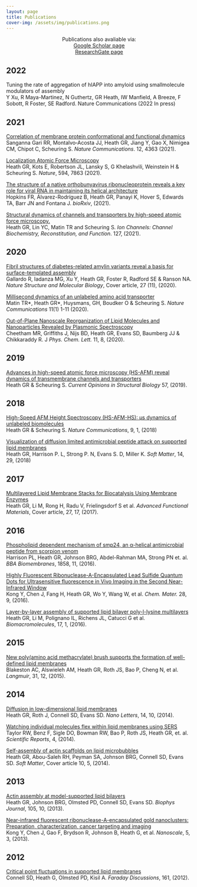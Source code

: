 ```yaml
---
layout: page
title: Publications
cover-img: /assets/img/publications.png
---
```

<p align="center"> 
Publications also avaliable via:  <br /> 
<a href="https://scholar.google.ca/citations?user=Ra09PtQAAAAJ&hl=en">Google Scholar page</a> <br /> <a href="https://www.researchgate.net/profile/George-Heath-3">ResearchGate page</a> 
</p>


## 2022
Tuning the rate of aggregation of hIAPP into amyloid using smallmolecule modulators of assembly <br /> 
Y Xu, R Maya-Martinez, N Guthertz, GR Heath, IW Manfield, A Breeze, F Sobott, R Foster, SE Radford.
Nature Communications (2022 In press)

## 2021
[Correlation of membrane protein conformational and functional dynamics](https://www.nature.com/articles/s41467-021-24660-1)  <br /> 
Sanganna Gari RR, Montalvo‐Acosta JJ, Heath GR, Jiang Y, Gao X, Nimigea CM, Chipot C, Scheuring S. *Nature Communications*. 12, 4363 (2021).

[Localization Atomic Force Microscopy](https://www.nature.com/articles/s41586-021-03551-x) <br /> 
Heath GR, Kots E, Robertson JL, Lansky S, G Khelashvili, Weinstein H & Scheuring S.
*Nature*, 594, 7863 (2021).

[The structure of a native orthobunyavirus ribonucleoprotein reveals a key role for viral RNA in maintaining its helical architecture](https://www.biorxiv.org/content/10.1101/2021.10.27.466080v1.full)<br /> 
Hopkins FR, Álvarez-Rodríguez B, Heath GR, Panayi K, Hover S, Edwards TA, Barr JN and Fontana J. *bioRxiv*, (2021).

[Structural dynamics of channels and transporters by high-speed atomic force microscopy.](https://www.sciencedirect.com/science/article/abs/pii/S0076687921001245?via%3Dihub) <br /> 
Heath GR, Lin YC, Matin TR and Scheuring S. *Ion Channels: Channel Biochemistry, Reconstitution, and Function*. 127, (2021).

## 2020
[Fibril structures of diabetes-related amylin variants reveal a basis for surface-templated assembly](https://www.nature.com/articles/s41594-020-0496-3)
<br />  Gallardo R, Iadanza MG, Xu Y, Heath GR, Foster R, Radford SE & Ranson NA. *Nature Structure and Molecular Biology*, Cover article, 27 (11), (2020).

[Millisecond dynamics of an unlabeled amino acid transporter](https://www.nature.com/articles/s41467-020-18811-z) <br /> 
Matin TR*, Heath GR*, Huysmans, GH, Boudker O & Scheuring S. *Nature Communications* 11(1) 1-11 (2020).

[Out-of-Plane Nanoscale Reorganization of Lipid Molecules and Nanoparticles Revealed by Plasmonic Spectroscopy](https://pubs.acs.org/doi/abs/10.1021/acs.jpclett.0c00182) <br /> 
Cheetham MR, Griffiths J, Nijs BD, Heath GR, Evans SD, Baumberg JJ & Chikkaraddy R. J *Phys. Chem. Lett.* 11, 8, (2020).

## 2019
[Advances in high-speed atomic force microscopy (HS-AFM) reveal dynamics of transmembrane channels and transporters](https://www.ncbi.nlm.nih.gov/pmc/articles/PMC7216758/)<br /> 
Heath GR & Scheuring S. *Current Opinions in Structural Biology* 57, (2019).

## 2018
[High-Speed AFM Height Spectroscopy (HS-AFM-HS): μs dynamics of unlabeled biomolecules](https://www.nature.com/articles/s41467-018-07512-3) <br />
Heath GR & Scheuring S. *Nature Communications*, 9, 1, (2018)

[Visualization of diffusion limited antimicrobial peptide attack on supported lipid membranes](https://pubs.rsc.org/en/content/articlelanding/2018/sm/c8sm00707a)<br />
Heath GR, Harrison P. L, Strong P. N, Evans S. D, Miller K. *Soft Matter*, 14, 29, (2018)

## 2017
[Multilayered Lipid Membrane Stacks for Biocatalysis Using Membrane Enzymes](https://onlinelibrary.wiley.com/doi/full/10.1002/adfm.201606265)<br />
Heath GR, Li M, Rong H, Radu V, Frielingsdorf S et al. *Advanced Functional Materials*, Cover article, 27, 17, (2017).

## 2016
[Phospholipid dependent mechanism of smp24, an α-helical antimicrobial peptide from scorpion venom](https://www.sciencedirect.com/science/article/pii/S0005273616302711)<br />
Harrison PL, Heath GR, Johnson BRG, Abdel-Rahman MA, Strong PN et. al. *BBA Biomembranes*, 1858, 11, (2016).

[Highly Fluorescent Ribonuclease-A-Encapsulated Lead Sulfide Quantum Dots for Ultrasensitive fluorescence in Vivo Imaging in the Second Near-Infrared Window](https://pubs.acs.org/doi/10.1021/acs.chemmater.6b00208)<br />
Kong Y, Chen J, Fang H, Heath GR, Wo Y, Wang W, et al. *Chem. Mater.* 28, 9, (2016).

[Layer-by-layer assembly of supported lipid bilayer poly-l-lysine multilayers](https://pubs.acs.org/doi/10.1021/acs.biomac.5b01434)<br />
Heath GR, Li M, Polignano IL, Richens JL, Catucci G et al. *Biomacromolecules*, 17, 1, (2016).

## 2015
[New poly(amino acid methacrylate) brush supports the formation of well-defined lipid membranes](https://pubs.acs.org/doi/10.1021/la504163s)<br />
Blakeston AC, Alswieleh AM, Heath GR, Roth JS, Bao P, Cheng N, et al. *Langmuir*, 31, 12, (2015).

## 2014
[Diffusion in low-dimensional lipid membranes](https://pubs.acs.org/doi/abs/10.1021/nl503024v)<br />
Heath GR, Roth J, Connell SD, Evans SD. *Nano Letters*, 14, 10, (2014).

[Watching individual molecules flex within lipid membranes using SERS](https://www.nature.com/articles/srep05940)<br />
Taylor RW, Benz F, Sigle DO, Bowman RW, Bao P, Roth JS, Heath GR, et. al. *Scientific Reports*, 4, (2014).

[Self-assembly of actin scaffolds on lipid microbubbles](https://pubs.rsc.org/en/content/articlelanding/2014/sm/c3sm52199k)<br />
Heath GR, Abou-Saleh RH, Peyman SA, Johnson BRG, Connell SD, Evans SD. *Soft Matter*, Cover article 10, 5, (2014).

## 2013
[Actin assembly at model-supported lipid bilayers](https://www.ncbi.nlm.nih.gov/pmc/articles/PMC3838754/)<br />
Heath GR, Johnson BRG, Olmsted PD, Connell SD, Evans SD. *Biophys Journal*, 105, 10, (2013).

[Near-infrared fluorescent ribonuclease-A-encapsulated gold nanoclusters: Preparation, characterization, cancer targeting and imaging](https://pubs.rsc.org/en/content/articlelanding/2013/NR/C2NR32760K)<br />
Kong Y, Chen J, Gao F, Brydson R, Johnson B, Heath G, et al. *Nanoscale*, 5, 3, (2013).

## 2012

[Critical point fluctuations in supported lipid membranes](https://pubs.rsc.org/en/content/articlelanding/2013/FD/C2FD20119D)<br />
Connell SD, Heath G, Olmsted PD, Kisil A. *Faraday Discussions*, 161, (2012).
